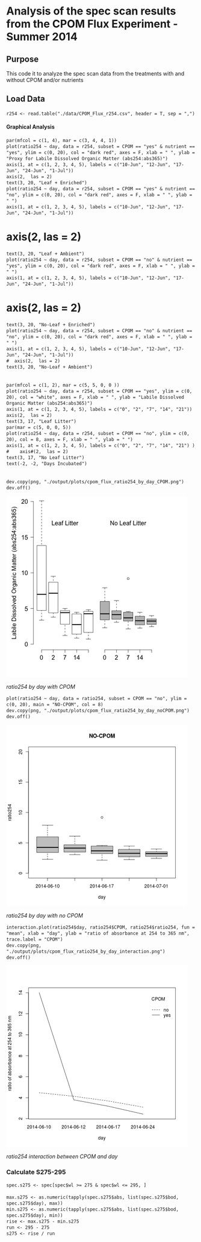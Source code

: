 # Analysis of the spec scan results from the CPOM Flux Experiment - Summer 2014

## Purpose

This code it to analyze the spec scan data from the treatments with and without CPOM and/or nutrients

## Load Data

    r254 <- read.table("./data/CPOM_Flux_r254.csv", header = T, sep = ",")

#### Graphical Analysis

    par(mfcol = c(1, 4), mar = c(3, 4, 4, 1))
    plot(ratio254 ~ day, data = r254, subset = CPOM == "yes" & nutrient == "yes", ylim = c(0, 20), col = "dark red", axes = F, xlab = " ", ylab = "Proxy for Labile Dissolved Organic Matter (abs254:abs365)")
    axis(1, at = c(1, 2, 3, 4, 5), labels = c("10-Jun", "12-Jun", "17-Jun", "24-Jun", "1-Jul"))
    axis(2,  las = 2)
    text(3, 20, "Leaf + Enriched")
    plot(ratio254 ~ day, data = r254, subset = CPOM == "yes" & nutrient == "no", ylim = c(0, 20), col = "dark red", axes = F, xlab = " ", ylab = " ")
    axis(1, at = c(1, 2, 3, 4, 5), labels = c("10-Jun", "12-Jun", "17-Jun", "24-Jun", "1-Jul"))
#    axis(2,  las = 2)
    text(3, 20, "Leaf + Ambient")
    plot(ratio254 ~ day, data = r254, subset = CPOM == "no" & nutrient == "yes", ylim = c(0, 20), col = "dark red", axes = F, xlab = " ", ylab = " ")
    axis(1, at = c(1, 2, 3, 4, 5), labels = c("10-Jun", "12-Jun", "17-Jun", "24-Jun", "1-Jul"))
  #   axis(2,  las = 2)
    text(3, 20, "No-Leaf + Enriched")
    plot(ratio254 ~ day, data = r254, subset = CPOM == "no" & nutrient == "no", ylim = c(0, 20), col = "dark red", axes = F, xlab = " ", ylab = " ")
    axis(1, at = c(1, 2, 3, 4, 5), labels = c("10-Jun", "12-Jun", "17-Jun", "24-Jun", "1-Jul"))
    #  axis(2,  las = 2)
    text(3, 20, "No-Leaf + Ambient")


    par(mfcol = c(1, 2), mar = c(5, 5, 0, 0 ))
    plot(ratio254 ~ day, data = r254, subset = CPOM == "yes", ylim = c(0, 20), col = "white", axes = F, xlab = " ", ylab = "Labile Dissolved Organic Matter (abs254:abs365)")
    axis(1, at = c(1, 2, 3, 4, 5), labels = c("0", "2", "7", "14", "21"))
    axis(2,  las = 2)
    text(3, 17, "Leaf Litter")
    par(mar = c(5, 0, 0, 5))
    plot(ratio254 ~ day, data = r254, subset = CPOM == "no", ylim = c(0, 20), col = 8, axes = F, xlab = " ", ylab = " ")
    axis(1, at = c(1, 2, 3, 4, 5), labels = c("0", "2", "7", "14", "21") )
    #    axis#(2,  las = 2)
    text(3, 17, "No Leaf Litter")
    text(-2, -2, "Days Incubated")
    

    dev.copy(png, "./output/plots/cpom_flux_ratio254_by_day_CPOM.png")
    dev.off()

![ratio254 by day with CPOM](../output/plots/cpom_flux_ratio254_by_day_CPOM.png)

_ratio254 by day with CPOM_

    plot(ratio254 ~ day, data = ratio254, subset = CPOM == "no", ylim = c(0, 20), main = "NO-CPOM", col = 8)
    dev.copy(png, "./output/plots/cpom_flux_ratio254_by_day_noCPOM.png")
    dev.off()

![ratio254 by day with no CPOM](../output/plots/cpom_flux_ratio254_by_day_noCPOM.png)

_ratio254 by day with no CPOM_
    
    interaction.plot(ratio254$day, ratio254$CPOM, ratio254$ratio254, fun = "mean", xlab = "day", ylab = "ratio of absorbance at 254 to 365 nm", trace.label = "CPOM")
    dev.copy(png, "./output/plots/cpom_flux_ratio254_by_day_interaction.png")
    dev.off()

![ratio254 interaction between CPOM and day](../output/plots/cpom_flux_ratio254_by_day_interaction.png)

_ratio254 interaction between CPOM and day_


### Calculate S275-295

    spec.s275 <- spec[spec$wl >= 275 & spec$wl <= 295, ]

    max.s275 <- as.numeric(tapply(spec.s275$abs, list(spec.s275$bod, spec.s275$day), max))
    min.s275 <- as.numeric(tapply(spec.s275$abs, list(spec.s275$bod, spec.s275$day), min))
    rise <- max.s275 - min.s275
    run <- 295 - 275
    s275 <- rise / run

